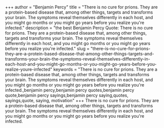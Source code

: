 +++
author = "Benjamin Percy"
title = "There is no cure for prions. They are a protein-based disease that, among other things, targets and transforms your brain. The symptoms reveal themselves differently in each host, and you might go months or you might go years before you realize you're infected."
description = "the best Benjamin Percy Quote: There is no cure for prions. They are a protein-based disease that, among other things, targets and transforms your brain. The symptoms reveal themselves differently in each host, and you might go months or you might go years before you realize you're infected."
slug = "there-is-no-cure-for-prions-they-are-a-protein-based-disease-that-among-other-things-targets-and-transforms-your-brain-the-symptoms-reveal-themselves-differently-in-each-host-and-you-might-go-months-or-you-might-go-years-before-you-realize-youre-infected"
keywords = "There is no cure for prions. They are a protein-based disease that, among other things, targets and transforms your brain. The symptoms reveal themselves differently in each host, and you might go months or you might go years before you realize you're infected.,benjamin percy,benjamin percy quotes,benjamin percy quote,benjamin percy sayings,benjamin percy saying,quotes, sayings,quote, saying, motivation"
+++
There is no cure for prions. They are a protein-based disease that, among other things, targets and transforms your brain. The symptoms reveal themselves differently in each host, and you might go months or you might go years before you realize you're infected.
